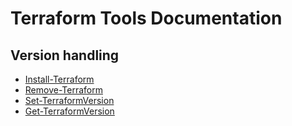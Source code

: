 # Terraform Tools Documentation

## Version handling

* [Install-Terraform](Install-Terraform.md)
* [Remove-Terraform](Remove-Terraform.md)
* [Set-TerraformVersion](Set-TerraformVersion.md)
* [Get-TerraformVersion](Get-TerraformVersion.md)